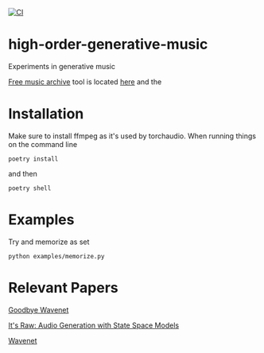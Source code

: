[![CI](https://github.com/jloveric/high-order-generative-music/actions/workflows/python-app.yml/badge.svg)](https://github.com/jloveric/high-order-generative-music/actions/workflows/python-app.yml)
# high-order-generative-music
Experiments in generative music

[Free music archive](https://freemusicarchive.org/) tool is located [here](https://github.com/mdeff/fma) and the 

# Installation
Make sure to install ffmpeg as it's used by torchaudio.  When running things on the command line
```
poetry install
```
and then
```
poetry shell
```
# Examples
Try and memorize as set
```
python examples/memorize.py
```


# Relevant Papers
[Goodbye Wavenet](https://syncedreview.com/2022/06/22/a-wavenet-rival-stanford-u-study-models-raw-audio-waveforms-over-contexts-of-500k-samples/)

[It's Raw: Audio Generation with State Space Models](https://arxiv.org/pdf/2202.09729.pdf)

[Wavenet](https://www.deepmind.com/blog/wavenet-a-generative-model-for-raw-audio)